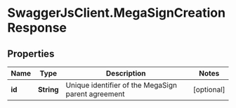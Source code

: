 # SwaggerJsClient.MegaSignCreationResponse

## Properties
Name | Type | Description | Notes
------------ | ------------- | ------------- | -------------
**id** | **String** | Unique identifier of the MegaSign parent agreement | [optional] 


